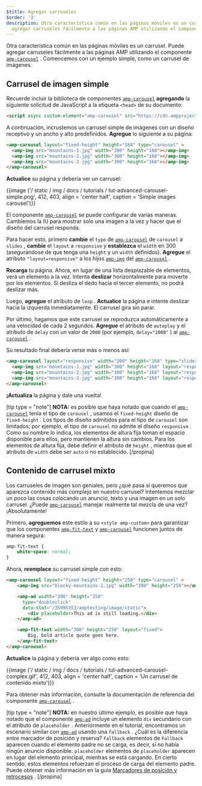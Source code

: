 ```yaml
---
$title: Agregar carruseles
$order: '3'
description: Otra característica común en las páginas móviles es un carrusel. Puede
  agregar carruseles fácilmente a las páginas AMP utilizando el componente amp-carrusel.
---
```


Otra característica común en las páginas móviles es un carrusel. Puede agregar carruseles fácilmente a las páginas AMP utilizando el componente [`amp-carousel`](../../../../documentation/components/reference/amp-carousel.md) . Comencemos con un ejemplo simple, como un carrusel de imágenes.

## Carrusel de imagen simple

Recuerde incluir la biblioteca de componentes [`amp-carousel`](../../../../documentation/components/reference/amp-carousel.md) **agregando** la siguiente solicitud de JavaScript a la etiqueta `<head>` de su documento:

```html
<script async custom-element="amp-carousel" src="https://cdn.ampproject.org/v0/amp-carousel-0.1.js"></script>
```

A continuación, incrustemos un carrusel simple de imágenes con un diseño receptivo y un ancho y alto predefinidos. **Agregue** lo siguiente a su página:

```html
<amp-carousel layout="fixed-height" height="168" type="carousel" >
  <amp-img src="mountains-1.jpg" width="300" height="168"></amp-img>
  <amp-img src="mountains-2.jpg" width="300" height="168"></amp-img>
  <amp-img src="mountains-3.jpg" width="300" height="168"></amp-img>
</amp-carousel>
```

**Actualice** su página y debería ver un carrusel:

{{image ('/ static / img / docs / tutorials / tut-advanced-carousel-simple.png', 412, 403, align = 'center half', caption = 'Simple images carousel')}}

El componente [`amp-carousel`](../../../../documentation/components/reference/amp-carousel.md) se puede configurar de varias maneras. Cambiemos la IU para mostrar solo una imagen a la vez y hacer que el diseño del carrusel responda.

Para hacer esto, primero **cambie** el `type` de [`amp-carousel`](../../../../documentation/components/reference/amp-carousel.md) de `carousel` a `slides` , **cambie** el `layout` a `responsive` y **establezca** el `width` en 300 (asegurándose de que tenga una `height` y un `width` definidos). **Agregue** el atributo `"layout=responsive"` a los hijos [`amp-img`](../../../../documentation/components/reference/amp-img.md) del [`amp-carousel`](../../../../documentation/components/reference/amp-carousel.md) .

**Recarga** tu página. Ahora, en lugar de una lista desplazable de elementos, verá un elemento a la vez. Intenta **deslizar** horizontalmente para moverte por los elementos. Si desliza el dedo hacia el tercer elemento, no podrá deslizar más.

Luego, **agregue** el atributo de `loop` . **Actualice** la página e intente deslizar hacia la izquierda inmediatamente. El carrusel gira sin parar.

Por último, hagamos que este carrusel se reproduzca automáticamente a una velocidad de cada 2 segundos. **Agregue** el atributo de `autoplay` y el atributo de `delay` con un valor de `2000` (por ejemplo, `delay="2000"` ) al [`amp-carousel`](../../../../documentation/components/reference/amp-carousel.md) .

Su resultado final debería verse más o menos así:

```html
<amp-carousel layout="responsive" width="300" height="168" type="slides" autoplay delay="2000" loop>
  <amp-img src="mountains-1.jpg" width="300" height="168" layout="responsive"></amp-img>
  <amp-img src="mountains-2.jpg" width="300" height="168" layout="responsive"></amp-img>
  <amp-img src="mountains-3.jpg" width="300" height="168" layout="responsive"></amp-img>
</amp-carousel>
```

**¡Actualiza** la página y dale una vuelta!

[tip type = "note"]
**NOTA:** es posible que haya notado que cuando el [`amp-carousel`](../../../../documentation/components/reference/amp-carousel.md) tenía el tipo de `carousel` , usamos el `fixed-height` diseño de `fixed-height` . Los tipos de diseño admitidos para el tipo de `carousel` son limitados; por ejemplo, el tipo de `carousel` no admite el diseño `responsive` . Como su nombre lo indica, los elementos de altura fija toman el espacio disponible para ellos, pero mantienen la altura sin cambios. Para los elementos de altura fija, debe definir el atributo de `height` , mientras que el atributo de `width` debe ser `auto` o no establecido.
[/propina]

## Contenido de carrusel mixto

Los carruseles de imagen son geniales, pero ¿qué pasa si queremos que aparezca contenido más complejo en nuestro carrusel? Intentemos mezclar un poco las cosas colocando un anuncio, texto y una imagen en un solo carrusel. ¿Puede [`amp-carousel`](../../../../documentation/components/reference/amp-carousel.md) manejar realmente tal mezcla de una vez? ¡Absolutamente!

Primero, **agreguemos** este estilo a su `<style amp-custom>` para garantizar que los componentes [`amp-fit-text`](../../../../documentation/components/reference/amp-fit-text.md) y [`amp-carousel`](../../../../documentation/components/reference/amp-carousel.md) funcionen juntos de manera segura:

```css
amp-fit-text {
    white-space: normal;
}
```

Ahora, **reemplace** su carrusel simple con esto:

```html
<amp-carousel layout="fixed-height" height="250" type="carousel" >
    <amp-img src="blocky-mountains-1.jpg" width="300" height="250"></amp-img>

    <amp-ad width="300" height="250"
      type="doubleclick"
      data-slot="/35096353/amptesting/image/static">
        <div placeholder>This ad is still loading.</div>
    </amp-ad>

    <amp-fit-text width="300" height="250" layout="fixed">
        Big, bold article quote goes here.
    </amp-fit-text>
</amp-carousel>
```

**Actualice** la página y debería ver algo como esto:

{{image ('/ static / img / docs / tutorials / tut-advanced-carousel-complex.gif', 412, 403, align = 'center half', caption = 'Un carrusel de contenido mixto')}}

Para obtener más información, consulte la documentación de referencia del componente [`amp-carousel`](../../../../documentation/components/reference/amp-carousel.md) .

[tip type = "note"]
**NOTA:** en nuestro último ejemplo, es posible que haya notado que el componente [`amp-ad`](../../../../documentation/components/reference/amp-ad.md) incluye un elemento `div` secundario con el atributo de `placeholder` . Anteriormente en el tutorial, encontramos un escenario similar con [`amp-ad`](../../../../documentation/components/reference/amp-ad.md) usando una `fallback` . ¿Cuál es la diferencia entre marcador de posición y reserva? `Fallback` elementos de `Fallback` aparecen cuando el elemento padre no se carga, es decir, si no había ningún anuncio disponible. `placeholder` elementos de `placeholder` aparecen en lugar del elemento principal, mientras se está cargando. En cierto sentido, estos elementos refuerzan el proceso de carga del elemento padre. Puede obtener más información en la guía [Marcadores de posición y retrocesos](../../../../documentation/guides-and-tutorials/develop/style_and_layout/placeholders.md) .
[/propina]
